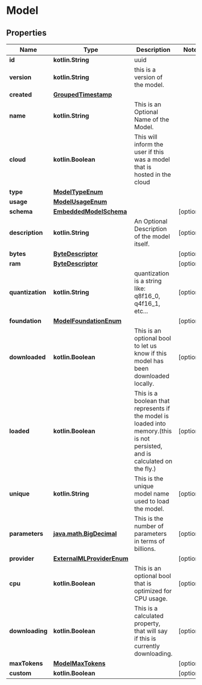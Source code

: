
# Model

## Properties
Name | Type | Description | Notes
------------ | ------------- | ------------- | -------------
**id** | **kotlin.String** | uuid  | 
**version** | **kotlin.String** | this is a version of the model. | 
**created** | [**GroupedTimestamp**](GroupedTimestamp) |  | 
**name** | **kotlin.String** | This is an Optional Name of the Model. | 
**cloud** | **kotlin.Boolean** | This will inform the user if this was a model that is hosted in the cloud | 
**type** | [**ModelTypeEnum**](ModelTypeEnum) |  | 
**usage** | [**ModelUsageEnum**](ModelUsageEnum) |  | 
**schema** | [**EmbeddedModelSchema**](EmbeddedModelSchema) |  |  [optional]
**description** | **kotlin.String** | An Optional Description of the model itself. |  [optional]
**bytes** | [**ByteDescriptor**](ByteDescriptor) |  |  [optional]
**ram** | [**ByteDescriptor**](ByteDescriptor) |  |  [optional]
**quantization** | **kotlin.String** | quantization is a string like: q8f16_0,  q4f16_1, etc... |  [optional]
**foundation** | [**ModelFoundationEnum**](ModelFoundationEnum) |  |  [optional]
**downloaded** | **kotlin.Boolean** | This is an optional bool to let us know if this model has been downloaded locally. |  [optional]
**loaded** | **kotlin.Boolean** | This is a boolean that represents if the model is loaded into memory.(this is not persisted, and is calculated on the fly.) |  [optional]
**unique** | **kotlin.String** | This is the unique model name used to load the model. |  [optional]
**parameters** | [**java.math.BigDecimal**](java.math.BigDecimal) | This is the number of parameters in terms of billions. |  [optional]
**provider** | [**ExternalMLProviderEnum**](ExternalMLProviderEnum) |  |  [optional]
**cpu** | **kotlin.Boolean** | This is an optional bool that is optimized for CPU usage. |  [optional]
**downloading** | **kotlin.Boolean** | This is a calculated property, that will say if this is currently downloading. |  [optional]
**maxTokens** | [**ModelMaxTokens**](ModelMaxTokens) |  |  [optional]
**custom** | **kotlin.Boolean** |  |  [optional]



